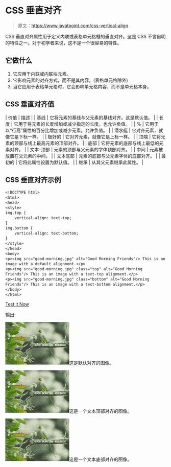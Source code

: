 # CSS 垂直对齐

> 原文：<https://www.javatpoint.com/css-vertical-align>

CSS 垂直对齐属性用于定义内联或表格单元格框的垂直对齐。这是 CSS 不言自明的特性之一。对于初学者来说，这不是一个很容易的特性。

## 它做什么

1.  它应用于内联或内联块元素。
2.  它影响元素的对齐方式，而不是其内容。(表格单元格除外)
3.  当它应用于表格单元格时，它会影响单元格内容，而不是单元格本身。

## CSS 垂直对齐值

| 价值 | 描述 |
| 基线 | 它将元素的基线与父元素的基线对齐。这是默认值。 |
| 长度 | 它用于将元素的长度增加或减少指定的长度。也允许负值。 |
| % | 它用于以“行高”属性的百分比增加或减少元素。允许负值。 |
| 潜水艇 | 它对齐元素，就像它是下标一样。 |
| 极好的 | 它对齐元素，就像它是上标一样。 |
| 顶端 | 它将元素的顶部与线上最高元素的顶部对齐。 |
| 底部 | 它将元素的底部与线上最低的元素对齐。 |
| 文本-顶部 | 元素的顶部与父元素的字体顶部对齐。 |
| 中间 | 元素被放置在父元素的中间。 |
| 文本底部 | 元素的底部与父元素字体的底部对齐。 |
| 最初的 | 它将此属性设置为默认值。 |
| 继承 | 从其父元素继承此属性。 |

## CSS 垂直对齐示例

```
<!DOCTYPE html>
<html>
<head>
<style>
img.top {
    vertical-align: text-top;
}
img.bottom {
    vertical-align: text-bottom;
}
</style>
</head>
<body>
<p><img src="good-morning.jpg" alt="Good Morning Friends"/> This is an image with a default alignment.</p> 
<p><img src="good-morning.jpg" class="top" alt="Good Morning Friends"/> This is an image with a text-top alignment.</p> 
<p><img src="good-morning.jpg" class="bottom" alt="Good Morning Friends"/> This is an image with a text-bottom alignment.</p>
</body>
</html>

```

[Test it Now](https://www.javatpoint.com/oprweb/test.jsp?filename=cssverticalalign1)

输出:

![Good Morning Friends](img/9c7a140986ddecb40418b83cbc546356.png)这是默认对齐的图像。

![Good Morning Friends](img/9c7a140986ddecb40418b83cbc546356.png)这是一个文本顶部对齐的图像。

![Good Morning Friends](img/9c7a140986ddecb40418b83cbc546356.png)这是一个文本底部对齐的图像。